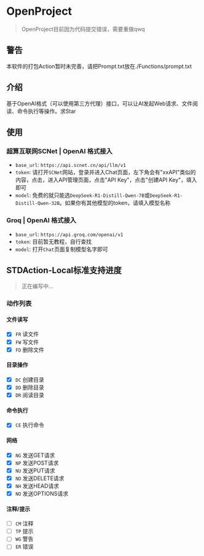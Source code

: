 # OpenProject
> OpenProject目前因为代码提交错误，需要重做qwq

## 警告
本软件的打包Action暂时未完善，请把Prompt.txt放在./Functions/prompt.txt
## 介绍
基于OpenAI格式（可以使用第三方代理）接口，可以让AI发起Web请求、文件阅读、命令执行等操作。求Star
## 使用
### 超算互联网SCNet | OpenAI 格式接入
- `base_url`: `https://api.scnet.cn/api/llm/v1`
- `token`: 请打开`SCNet`网站，登录并进入Chat页面，左下角会有"xxAPI"类似的内容，点击，进入API管理页面，点击"API Key"，点击"创建API Key"，填入即可
- `model`: 免费的就只能选`DeepSeek-R1-Distill-Qwen-7B`或`DeepSeek-R1-Distill-Qwen-32B`。如果你有其他模型的token，请填入模型名称
### Groq | OpenAI 格式接入
- `base_url`: `https://api.groq.com/openai/v1`
- `token`: 目前暂无教程，自行查找
- `model`: 打开`Chat`页面复制模型名字即可
## STDAction-Local标准支持进度
> 正在编写中...
### 动作列表
#### 文件读写
- [x] `FR` 读文件
- [x] `FW` 写文件
- [x] `FD` 删除文件
#### 目录操作
- [x] `DC` 创建目录
- [x] `DD` 删除目录
- [x] `DR` 阅读目录
#### 命令执行
- [x] `CE` 执行命令
#### 网络
- [x] `NG` 发送GET请求
- [x] `NP` 发送POST请求
- [x] `NU` 发送PUT请求
- [x] `ND` 发送DELETE请求
- [x] `NH` 发送HEAD请求
- [x] `NO` 发送OPTIONS请求
#### 注释/提示
- [ ] `CM` 注释
- [ ] `TP` 提示
- [ ] `WG` 警告
- [ ] `ER` 错误